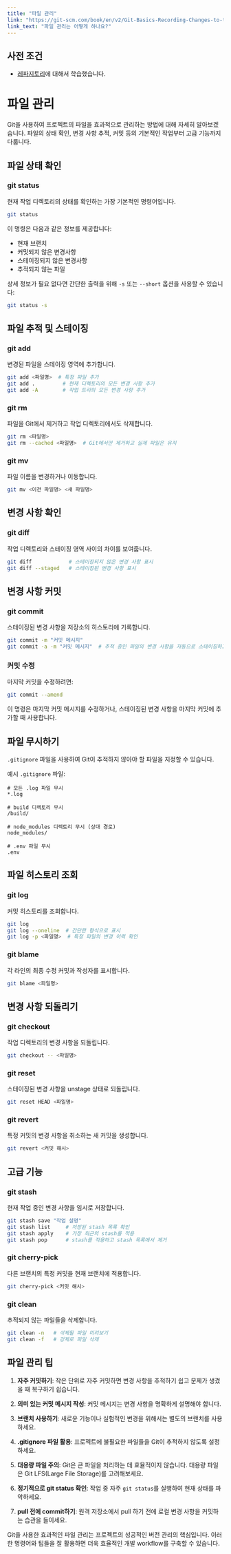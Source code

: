 ```yaml
---
title: "파일 관리"
link: "https://git-scm.com/book/en/v2/Git-Basics-Recording-Changes-to-the-Repository"
link_text: "파일 관리는 어떻게 하나요?"
---
```


## 사전 조건

- [레파지토리](https://git-scm.com/book/en/v2/Git-Basics-Getting-a-Git-Repository)에 대해서 학습했습니다.

# 파일 관리

Git을 사용하여 프로젝트의 파일을 효과적으로 관리하는 방법에 대해 자세히 알아보겠습니다. 파일의 상태 확인, 변경 사항 추적, 커밋 등의 기본적인 작업부터 고급 기능까지 다룹니다.

## 파일 상태 확인

### git status

현재 작업 디렉토리의 상태를 확인하는 가장 기본적인 명령어입니다.

```bash
git status
```

이 명령은 다음과 같은 정보를 제공합니다:

- 현재 브랜치
- 커밋되지 않은 변경사항
- 스테이징되지 않은 변경사항
- 추적되지 않는 파일

상세 정보가 필요 없다면 간단한 출력을 위해 `-s` 또는 `--short` 옵션을 사용할 수 있습니다:

```bash
git status -s
```

## 파일 추적 및 스테이징

### git add

변경된 파일을 스테이징 영역에 추가합니다.

```bash
git add <파일명>  # 특정 파일 추가
git add .         # 현재 디렉토리의 모든 변경 사항 추가
git add -A        # 작업 트리의 모든 변경 사항 추가
```

### git rm

파일을 Git에서 제거하고 작업 디렉토리에서도 삭제합니다.

```bash
git rm <파일명>
git rm --cached <파일명>  # Git에서만 제거하고 실제 파일은 유지
```

### git mv

파일 이름을 변경하거나 이동합니다.

```bash
git mv <이전 파일명> <새 파일명>
```

## 변경 사항 확인

### git diff

작업 디렉토리와 스테이징 영역 사이의 차이를 보여줍니다.

```bash
git diff            # 스테이징되지 않은 변경 사항 표시
git diff --staged   # 스테이징된 변경 사항 표시
```

## 변경 사항 커밋

### git commit

스테이징된 변경 사항을 저장소의 히스토리에 기록합니다.

```bash
git commit -m "커밋 메시지"
git commit -a -m "커밋 메시지"  # 추적 중인 파일의 변경 사항을 자동으로 스테이징하고 커밋
```

### 커밋 수정

마지막 커밋을 수정하려면:

```bash
git commit --amend
```

이 명령은 마지막 커밋 메시지를 수정하거나, 스테이징된 변경 사항을 마지막 커밋에 추가할 때 사용합니다.

## 파일 무시하기

`.gitignore` 파일을 사용하여 Git이 추적하지 않아야 할 파일을 지정할 수 있습니다.

예시 `.gitignore` 파일:

```
# 모든 .log 파일 무시
*.log

# build 디렉토리 무시
/build/

# node_modules 디렉토리 무시 (상대 경로)
node_modules/

# .env 파일 무시
.env
```

## 파일 히스토리 조회

### git log

커밋 히스토리를 조회합니다.

```bash
git log
git log --oneline  # 간단한 형식으로 표시
git log -p <파일명>  # 특정 파일의 변경 이력 확인
```

### git blame

각 라인의 최종 수정 커밋과 작성자를 표시합니다.

```bash
git blame <파일명>
```

## 변경 사항 되돌리기

### git checkout

작업 디렉토리의 변경 사항을 되돌립니다.

```bash
git checkout -- <파일명>
```

### git reset

스테이징된 변경 사항을 unstage 상태로 되돌립니다.

```bash
git reset HEAD <파일명>
```

### git revert

특정 커밋의 변경 사항을 취소하는 새 커밋을 생성합니다.

```bash
git revert <커밋 해시>
```

## 고급 기능

### git stash

현재 작업 중인 변경 사항을 임시로 저장합니다.

```bash
git stash save "작업 설명"
git stash list     # 저장된 stash 목록 확인
git stash apply    # 가장 최근의 stash를 적용
git stash pop      # stash를 적용하고 stash 목록에서 제거
```

### git cherry-pick

다른 브랜치의 특정 커밋을 현재 브랜치에 적용합니다.

```bash
git cherry-pick <커밋 해시>
```

### git clean

추적되지 않는 파일들을 삭제합니다.

```bash
git clean -n   # 삭제될 파일 미리보기
git clean -f   # 강제로 파일 삭제
```

## 파일 관리 팁

1. **자주 커밋하기**: 작은 단위로 자주 커밋하면 변경 사항을 추적하기 쉽고 문제가 생겼을 때 복구하기 쉽습니다.

2. **의미 있는 커밋 메시지 작성**: 커밋 메시지는 변경 사항을 명확하게 설명해야 합니다.

3. **브랜치 사용하기**: 새로운 기능이나 실험적인 변경을 위해서는 별도의 브랜치를 사용하세요.

4. **.gitignore 파일 활용**: 프로젝트에 불필요한 파일들을 Git이 추적하지 않도록 설정하세요.

5. **대용량 파일 주의**: Git은 큰 파일을 처리하는 데 효율적이지 않습니다. 대용량 파일은 Git LFS(Large File Storage)를 고려해보세요.

6. **정기적으로 git status 확인**: 작업 중 자주 `git status`를 실행하여 현재 상태를 파악하세요.

7. **pull 전에 commit하기**: 원격 저장소에서 pull 하기 전에 로컬 변경 사항을 커밋하는 습관을 들이세요.

Git을 사용한 효과적인 파일 관리는 프로젝트의 성공적인 버전 관리의 핵심입니다. 이러한 명령어와 팁들을 잘 활용하면 더욱 효율적인 개발 workflow를 구축할 수 있습니다.
